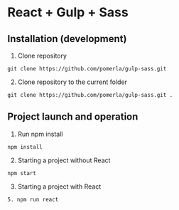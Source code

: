 # React + Gulp + Sass

## Installation (development)

1. Clone repository

```
git clone https://github.com/pomerla/gulp-sass.git
```

2. Clone repository to the current folder

```
git clone https://github.com/pomerla/gulp-sass.git .
```

## Project launch and operation

1. Run npm install

```
npm install
```

2. Starting a project without React

```
npm start
```

3. Starting a project with React

```
5. npm run react
```
